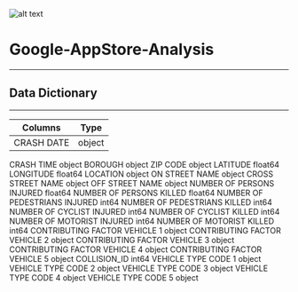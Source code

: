 ![alt text](https://mir-s3-cdn-cf.behance.net/project_modules/disp/8b93f493218525.5e5f30f54914e.gif)
# Google-AppStore-Analysis

---
## Data Dictionary
---
|Columns|Type|
|---|---|
|CRASH DATE|object|
CRASH TIME                        object
BOROUGH                           object
ZIP CODE                          object
LATITUDE                         float64
LONGITUDE                        float64
LOCATION                          object
ON STREET NAME                    object
CROSS STREET NAME                 object
OFF STREET NAME                   object
NUMBER OF PERSONS INJURED        float64
NUMBER OF PERSONS KILLED         float64
NUMBER OF PEDESTRIANS INJURED      int64
NUMBER OF PEDESTRIANS KILLED       int64
NUMBER OF CYCLIST INJURED          int64
NUMBER OF CYCLIST KILLED           int64
NUMBER OF MOTORIST INJURED         int64
NUMBER OF MOTORIST KILLED          int64
CONTRIBUTING FACTOR VEHICLE 1     object
CONTRIBUTING FACTOR VEHICLE 2     object
CONTRIBUTING FACTOR VEHICLE 3     object
CONTRIBUTING FACTOR VEHICLE 4     object
CONTRIBUTING FACTOR VEHICLE 5     object
COLLISION_ID                       int64
VEHICLE TYPE CODE 1               object
VEHICLE TYPE CODE 2               object
VEHICLE TYPE CODE 3               object
VEHICLE TYPE CODE 4               object
VEHICLE TYPE CODE 5               object
